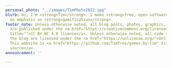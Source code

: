 ```yaml
---
personal_photo: "../images/TimPhoto2022.jpg"
blurb: Hi, I'm <strong>Tim</strong>. I make <strong>free, open software</strong> with
  an emphasis on <strong>gamification</strong>.
footer_note: Unless otherwise noted, all blog posts, photos, graphics, and other media
  are published under the <a href="https://creativecommons.org/licenses/by-nc/4.0/"
  title="">CC BY-NC 4.0 license</a>. Unless otherwise noted, all code snippets in
  the blog are licensed under the <a href="https://unlicense.org/">Unlicense</a>.
  This website is <a href="https://github.com/TimTree/games-by-tim" title="">open
  source</a>.
announcement: ''

---
```

